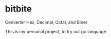 # bitbite
Converter Hex, Decimal, Octal, and Biner

This is my personal project, to try out go language
